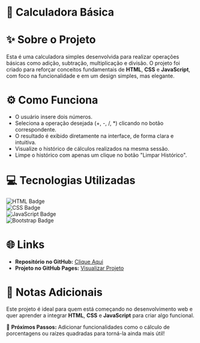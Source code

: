 <h1 class="project-title">🧮 Calculadora Básica</h1>

<h1 class="section-title">✨ Sobre o Projeto</h1>
<p class="project-description">
    Esta é uma calculadora simples desenvolvida para realizar operações básicas como adição, subtração, multiplicação e divisão. 
    O projeto foi criado para reforçar conceitos fundamentais de <strong>HTML</strong>, <strong>CSS</strong> e <strong>JavaScript</strong>, 
    com foco na funcionalidade e em um design simples, mas elegante.
</p>

<h1 class="section-title">⚙️ Como Funciona</h1>
<ul class="functionality-list">
    <li>O usuário insere dois números.</li>
    <li>Seleciona a operação desejada (+, -, /, *) clicando no botão correspondente.</li>
    <li>O resultado é exibido diretamente na interface, de forma clara e intuitiva.</li>
  <li>Visualize o histórico de cálculos realizados na mesma sessão.</li>
  <li>Limpe o histórico com apenas um clique no botão "Limpar Histórico".</li>
</ul>

<h1 class="section-title">💻 Tecnologias Utilizadas</h1>

![HTML Badge](https://img.shields.io/badge/HTML5-E34F26?style=for-the-badge&logo=html5&logoColor=white)  
![CSS Badge](https://img.shields.io/badge/CSS3-1572B6?style=for-the-badge&logo=css3&logoColor=white)  
![JavaScript Badge](https://img.shields.io/badge/JavaScript-F7DF1E?style=for-the-badge&logo=javascript&logoColor=black)  
![Bootstrap Badge](https://img.shields.io/badge/Bootstrap-7952B3?style=for-the-badge&logo=bootstrap&logoColor=white)



<h1 class="section-title">🌐 Links</h1>
<ul class="links-list">
    <li><strong>Repositório no GitHub:</strong> <a href="https://github.com/ErikBdaSilva20/Conversor-de-Moedas">Clique Aqui</a></li>
    <li><strong>Projeto no GitHub Pages:</strong> <a href="https://erikbdasilva20.github.io/CalculadoraDev">Visualizar Projeto</a></li>
</ul>

<h1 class="section-title">📌 Notas Adicionais</h1>
<p class="notes">
    Este projeto é ideal para quem está começando no desenvolvimento web e quer aprender a integrar <strong>HTML</strong>, 
    <strong>CSS</strong> e <strong>JavaScript</strong> para criar algo funcional.
</p>

<p class="next-steps">🔗 <strong>Próximos Passos:</strong> Adicionar funcionalidades como o cálculo de porcentagens ou raízes quadradas para torná-la ainda mais útil!</p>
